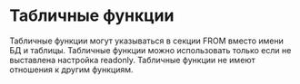 # Табличные функции

Табличные функции могут указываться в секции FROM вместо имени БД и таблицы.
Табличные функции можно использовать только если не выставлена настройка readonly.
Табличные функции не имеют отношения к другим функциям.
